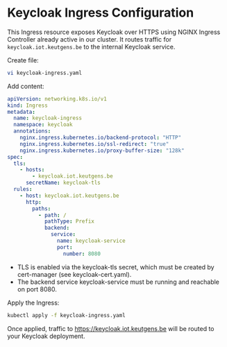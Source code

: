 # Keycloak Ingress Configuration
This Ingress resource exposes Keycloak over HTTPS using NGINX Ingress Controller already active in our cluster. It routes traffic for `keycloak.iot.keutgens.be` to the internal Keycloak service.

Create file:
```bash
vi keycloak-ingress.yaml
```
Add content:
```yaml
apiVersion: networking.k8s.io/v1
kind: Ingress
metadata:
  name: keycloak-ingress
  namespace: keycloak
  annotations:
    nginx.ingress.kubernetes.io/backend-protocol: "HTTP"
    nginx.ingress.kubernetes.io/ssl-redirect: "true"
    nginx.ingress.kubernetes.io/proxy-buffer-size: "128k"
spec:
  tls:
    - hosts:
        - keycloak.iot.keutgens.be
      secretName: keycloak-tls
  rules:
    - host: keycloak.iot.keutgens.be
      http:
        paths:
          - path: /
            pathType: Prefix
            backend:
              service:
                name: keycloak-service
                port:
                  number: 8080
```
- TLS is enabled via the keycloak-tls secret, which must be created by cert-manager (see keycloak-cert.yaml).
- The backend service keycloak-service must be running and reachable on port 8080.

Apply the Ingress:
```bash
kubectl apply -f keycloak-ingress.yaml
```
Once applied, traffic to https://keycloak.iot.keutgens.be will be routed to your Keycloak deployment.


